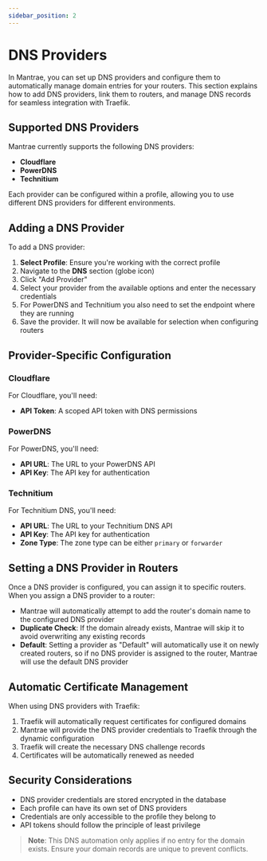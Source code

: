 ```yaml
---
sidebar_position: 2
---
```


# DNS Providers

In Mantrae, you can set up DNS providers and configure them to automatically manage domain entries for your routers. This section explains how to add DNS providers, link them to routers, and manage DNS records for seamless integration with Traefik.

## Supported DNS Providers

Mantrae currently supports the following DNS providers:

- **Cloudflare**
- **PowerDNS**
- **Technitium**

Each provider can be configured within a profile, allowing you to use different DNS providers for different environments.

## Adding a DNS Provider

To add a DNS provider:

1. **Select Profile**: Ensure you're working with the correct profile
2. Navigate to the **DNS** section (globe icon)
3. Click "Add Provider"
4. Select your provider from the available options and enter the necessary credentials
5. For PowerDNS and Technitium you also need to set the endpoint where they are running
6. Save the provider. It will now be available for selection when configuring routers

## Provider-Specific Configuration

### Cloudflare

For Cloudflare, you'll need:

- **API Token**: A scoped API token with DNS permissions

### PowerDNS

For PowerDNS, you'll need:

- **API URL**: The URL to your PowerDNS API
- **API Key**: The API key for authentication

### Technitium

For Technitium DNS, you'll need:

- **API URL**: The URL to your Technitium DNS API
- **API Key**: The API key for authentication
- **Zone Type**: The zone type can be either `primary` or `forwarder`

## Setting a DNS Provider in Routers

Once a DNS provider is configured, you can assign it to specific routers. When you assign a DNS provider to a router:

- Mantrae will automatically attempt to add the router's domain name to the configured DNS provider
- **Duplicate Check**: If the domain already exists, Mantrae will skip it to avoid overwriting any existing records
- **Default**: Setting a provider as "Default" will automatically use it on newly created routers, so if no DNS provider is assigned to the router, Mantrae will use the default DNS provider

## Automatic Certificate Management

When using DNS providers with Traefik:

1. Traefik will automatically request certificates for configured domains
2. Mantrae will provide the DNS provider credentials to Traefik through the dynamic configuration
3. Traefik will create the necessary DNS challenge records
4. Certificates will be automatically renewed as needed

## Security Considerations

- DNS provider credentials are stored encrypted in the database
- Each profile can have its own set of DNS providers
- Credentials are only accessible to the profile they belong to
- API tokens should follow the principle of least privilege

> **Note**: This DNS automation only applies if no entry for the domain exists. Ensure your domain records are unique to prevent conflicts.

